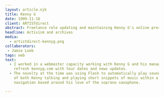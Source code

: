 ```yaml
---
layout: article.njk
title: Kenny G
date: 1999-11-16
client: ARTISTdirect
abstract: Freelance role updating and maintaining Kenny G's online presence.
headline: Activism and archives
media: 
  - artistdirect-kennyg.png
collaborators: 
 - Jamie Loeb
tags: web
text:
  - I worked in a webmaster capacity working with Kenny G and his management to 
    refresh kennyg.com with tour dates and news updates.
  - The novelty at the time was using Flash to automatically play sound clips 
    of both Kenny talking and playing short snippets of music within a 
    navigation based around his love of the soprano saxophone.

---
```


